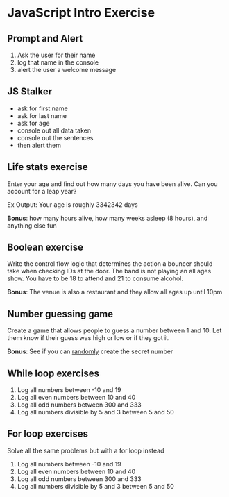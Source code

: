 # JavaScript Intro Exercise

## Prompt and Alert

1. Ask the user for their name 
2. log that name in the console
3. alert the user a welcome message

## JS Stalker

- ask for first name
- ask for last name
- ask for age
- console out all data taken
- console out the sentences
- then alert them

## Life stats exercise

Enter your age and find out how many days you have been alive.  Can you account for a leap year?

Ex Output: Your age is roughly 3342342 days

**Bonus**: how many hours alive, how many weeks asleep (8 hours), and anything else fun

## Boolean exercise

Write the control flow logic that determines the action a bouncer should take when checking IDs at the door.  The band is not playing an all ages show.  You have to be 18 to attend and 21 to consume alcohol.

**Bonus**: The venue is also a restaurant and they allow all ages up until 10pm

## Number guessing game

Create a game that allows people to guess a number between 1 and 10.  Let them know if their guess was high or low or if they got it.

**Bonus**: See if you can [randomly](https://developer.mozilla.org/en-US/docs/Web/JavaScript/Reference/Global_Objects/Math/random) create the secret number

## While loop exercises

1. Log all numbers between -10 and 19
2. Log all even numbers between 10 and 40
3. Log all odd numbers between 300 and 333
4. Log all numbers divisible by 5 and 3 between 5 and 50


## For loop exercises

Solve all the same problems but with a for loop instead

1. Log all numbers between -10 and 19
2. Log all even numbers between 10 and 40
3. Log all odd numbers between 300 and 333
4. Log all numbers divisible by 5 and 3 between 5 and 50